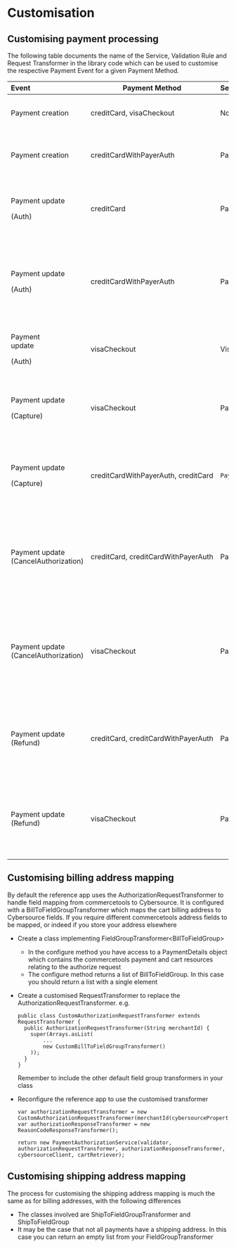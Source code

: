 # Customisation


## Customising payment processing

The following table documents the name of the Service, Validation Rule and Request Transformer in the library code which can be used to customise the respective Payment Event for a given Payment Method.

<table>
<thead>
<tr class="header">
<th style="text-align: left;"><div class="tablesorter-header-inner">
Event
</div></th>
<th>Payment Method</th>
<th style="text-align: left;"><div class="tablesorter-header-inner">
Service
</div></th>
<th style="text-align: left;"><div class="tablesorter-header-inner">
Validation Rules
</div></th>
<th style="text-align: left;"><div class="tablesorter-header-inner">
Request Transformer
</div></th>
<th style="text-align: left;"><div class="tablesorter-header-inner">
Response Transformer
</div></th>
<th style="text-align: left;"><div class="tablesorter-header-inner">
Notes
</div></th>
</tr>
</thead>
<tbody>
<tr class="odd">
<td style="text-align: left;">Payment creation</td>
<td>creditCard, visaCheckout</td>
<td style="text-align: left;">NoOpPaymentService</td>
<td style="text-align: left;"><br />
</td>
<td style="text-align: left;"><br />
</td>
<td style="text-align: left;"><br />
</td>
<td style="text-align: left;">Immediately returns empty success response</td>
</tr>
<tr class="even">
<td style="text-align: left;">Payment creation</td>
<td>creditCardWithPayerAuth</td>
<td style="text-align: left;">PayerAuthEnrolmentCheckService</td>
<td style="text-align: left;"><pre><code>TokenValidationRule</code></pre>
<pre><code>PaymentGreaterThanZeroValidationRule</code></pre>
<pre><code>PayerAuthEnrolmentHeadersValidationRule</code></pre></td>
<td style="text-align: left;">PayerAuthEnrolmentCheckRequestTransformer</td>
<td style="text-align: left;">PayerAuthEnrolmentCheckResponseTransformer</td>
<td style="text-align: left;">Validates input and makes enrolment check call</td>
</tr>
<tr class="odd">
<td style="text-align: left;"><p>Payment update</p>
<p>(Auth)</p></td>
<td>creditCard</td>
<td style="text-align: left;">PaymentAuthorizationService</td>
<td style="text-align: left;"><pre><code>TokenValidationRule</code></pre>
<pre><code>PaymentGreaterThanZeroValidationRule</code></pre>
<pre><code>ExpectNoEnrollmentDataValidationRule</code></pre></td>
<td style="text-align: left;">AuthorizationRequestTransformer</td>
<td style="text-align: left;">ReasonCodeResponseTransformer</td>
<td style="text-align: left;"><p>Validates input and makes payment authorisation call</p></td>
</tr>
<tr class="even">
<td style="text-align: left;"><p>Payment update</p>
<p>(Auth)</p></td>
<td>creditCardWithPayerAuth</td>
<td style="text-align: left;">PaymentAuthorizationService</td>
<td style="text-align: left;"><pre><code>TokenValidationRule</code></pre>
<pre><code>PaymentGreaterThanZeroValidationRule</code></pre>
<pre><code>PayerAuthEnrolmentHeadersValidationRule</code></pre>
<pre><code>PayerAuthEnrolmentResponseDataValidationRule</code></pre>
<pre><code>AuthorizationAllowedValidationRule</code></pre></td>
<td style="text-align: left;">AuthorizationWithPayerAuthRequestTransformer</td>
<td style="text-align: left;">AuthorizationWithPayerAuthResponseTransformer</td>
<td style="text-align: left;"><p>Validates input and makes authentication validation call</p>
<p>and payment authorisation call</p></td>
</tr>
<tr class="odd">
<td style="text-align: left;"><p>Payment <br />
update</p>
<p>(Auth)</p></td>
<td>visaCheckout</td>
<td style="text-align: left;">VisaCheckoutAuthorizationService</td>
<td style="text-align: left;"><pre><code>TokenValidationRule</code></pre>
<pre><code>ExpectNoEnrollmentDataValidationRule</code></pre>
<pre><code>PaymentGreaterThanZeroValidationRule</code></pre></td>
<td style="text-align: left;"><pre><code>VisaCheckoutAuthorizationRequestTransformer</code></pre>
<pre><code>VisaCheckoutDataRequestTransformer</code></pre></td>
<td style="text-align: left;"><pre><code>ReasonCodeResponseTransformer</code></pre></td>
<td style="text-align: left;"><br />
</td>
</tr>
<tr class="even">
<td style="text-align: left;"><p>Payment update</p>
<p>(Capture)</p></td>
<td>visaCheckout</td>
<td style="text-align: left;">PaymentCaptureService</td>
<td style="text-align: left;"><pre><code>expectTransactionValidationRule(objectMapper, TransactionState.INITIAL, TransactionType.CHARGE)</code></pre>
<pre><code>expectTransactionValidationRule(objectMapper, TransactionState.SUCCESS, TransactionType.AUTHORIZATION)</code></pre>
<pre><code>doNotExpectTransactionValidationRule(objectMapper, TransactionState.SUCCESS, TransactionType.CHARGE)</code></pre></td>
<td style="text-align: left;"><pre><code>VisaCheckoutCaptureRequestTransformer</code></pre></td>
<td style="text-align: left;"><pre><code>ReasonCodeResponseTransformer</code></pre></td>
<td style="text-align: left;"><br />
</td>
</tr>
<tr class="odd">
<td style="text-align: left;"><p>Payment update</p>
<p>(Capture)</p></td>
<td>creditCardWithPayerAuth, creditCard</td>
<td style="text-align: left;"><pre><code>PaymentCaptureService</code></pre></td>
<td style="text-align: left;"><pre><code>expectTransactionValidationRule(objectMapper, TransactionState.INITIAL, TransactionType.CHARGE)</code></pre>
<pre><code>expectTransactionValidationRule(objectMapper, TransactionState.SUCCESS, TransactionType.AUTHORIZATION)</code></pre>
<pre><code>doNotExpectTransactionValidationRule(objectMapper, TransactionState.SUCCESS, TransactionType.CHARGE)</code></pre></td>
<td style="text-align: left;"><pre><code>CaptureRequestTransformer</code></pre></td>
<td style="text-align: left;"><pre><code>ReasonCodeResponseTransformer</code></pre></td>
<td style="text-align: left;"><br />
</td>
</tr>
<tr class="even">
<td style="text-align: left;">Payment update (CancelAuthorization)</td>
<td>creditCard, creditCardWithPayerAuth</td>
<td style="text-align: left;">PaymentCancelAuthorizationService</td>
<td style="text-align: left;"><pre><code>expectTransactionValidationRule(objectMapper, TransactionState.INITIAL, TransactionType.CANCEL_AUTHORIZATION)</code></pre>
<pre><code>expectTransactionValidationRule(objectMapper, TransactionState.SUCCESS, TransactionType.AUTHORIZATION)</code></pre>
<pre><code>doNotExpectTransactionValidationRule(objectMapper, TransactionState.SUCCESS, TransactionType.CANCEL_AUTHORIZATION)</code></pre>
<pre><code>CancelAuthAmountEqualsAuthAmountValidationRule(objectMapper)</code></pre></td>
<td style="text-align: left;">AuthReversalRequestTransformer</td>
<td style="text-align: left;">ReasonCodeResponseTransformer</td>
<td style="text-align: left;"><br />
</td>
</tr>
<tr class="odd">
<td style="text-align: left;">Payment update (CancelAuthorization)</td>
<td>visaCheckout</td>
<td style="text-align: left;">PaymentCancelAuthorizationService</td>
<td style="text-align: left;"><pre><code>expectTransactionValidationRule(objectMapper, TransactionState.INITIAL, TransactionType.CANCEL_AUTHORIZATION)</code></pre>
<pre><code>expectTransactionValidationRule(objectMapper, TransactionState.SUCCESS, TransactionType.AUTHORIZATION)</code></pre>
<pre><code>doNotExpectTransactionValidationRule(objectMapper, TransactionState.SUCCESS, TransactionType.CANCEL_AUTHORIZATION)</code></pre>
<pre><code>CancelAuthAmountEqualsAuthAmountValidationRule(objectMapper)</code></pre></td>
<td style="text-align: left;">VisaCheckoutAuthReversalRequestTransformer</td>
<td style="text-align: left;">ReasonCodeResponseTransformer</td>
<td style="text-align: left;"><br />
</td>
</tr>
<tr class="even">
<td style="text-align: left;">Payment update (Refund)</td>
<td>creditCard, creditCardWithPayerAuth</td>
<td style="text-align: left;">PaymentRefundService</td>
<td style="text-align: left;"><pre><code>expectTransactionValidationRule(objectMapper, TransactionState.INITIAL, TransactionType.REFUND)</code></pre>
<pre><code>expectTransactionValidationRule(objectMapper, TransactionState.SUCCESS, TransactionType.AUTHORIZATION)</code></pre>
<pre><code>expectTransactionValidationRule(objectMapper, TransactionState.SUCCESS, TransactionType.CHARGE)</code></pre>
<pre><code>RefundTotalNoMoreThanChargeAmountValidationRule(objectMapper)</code></pre></td>
<td style="text-align: left;">CreditRequestTransformer</td>
<td style="text-align: left;">ReasonCodeResponseTransformer</td>
<td style="text-align: left;"><br />
</td>
</tr>
<tr class="odd">
<td style="text-align: left;">Payment update (Refund)</td>
<td>visaCheckout</td>
<td style="text-align: left;">PaymentRefundService</td>
<td style="text-align: left;"><pre><code>expectTransactionValidationRule(objectMapper, TransactionState.INITIAL, TransactionType.REFUND)</code></pre>
<pre><code>expectTransactionValidationRule(objectMapper, TransactionState.SUCCESS, TransactionType.AUTHORIZATION)</code></pre>
<pre><code>expectTransactionValidationRule(objectMapper, TransactionState.SUCCESS, TransactionType.CHARGE)</code></pre>
<pre><code>RefundTotalNoMoreThanChargeAmountValidationRule(objectMapper)</code></pre></td>
<td style="text-align: left;">VisaCheckoutCreditRequestTransformer</td>
<td style="text-align: left;">ReasonCodeResponseTransformer</td>
<td style="text-align: left;"><br />
</td>
</tr>
</tbody>
</table>

## Customising billing address mapping

By default the reference app uses the AuthorizationRequestTransformer to handle field mapping from commercetools to Cybersource. It is configured with a BillToFieldGroupTransformer which maps the cart billing address to Cybersource fields. If you require different commercetools address fields to be mapped, or indeed if you store your address elsewhere

  - Create a class implementing FieldGroupTransformer\<BillToFieldGroup\>
    - In the configure method you have access to a PaymentDetails object which contains the commercetools payment and cart resources relating to the authorize request
    - The configure method returns a list of BillToFieldGroup. In this case you should return a list with a single element
  - Create a customised RequestTransformer to replace the AuthorizationRequestTransformer. e.g.

		public class CustomAuthorizationRequestTransformer extends RequestTransformer {
		  public AuthorizationRequestTransformer(String merchantId) {
		    super(Arrays.asList(
		        ...
		        new CustomBillToFieldGroupTransformer()
		    ));
		  }
		}

	Remember to include the other default field group transformers in your class
  - Reconfigure the reference app to use the customised transformer

		var authorizationRequestTransformer = new CustomAuthorizationRequestTransformer(merchantId(cybersourceProperties));
		var authorizationResponseTransformer = new ReasonCodeResponseTransformer();
		
		return new PaymentAuthorizationService(validator, authorizationRequestTransformer, authorizationResponseTransformer, cybersourceClient, cartRetriever);


## Customising shipping address mapping

The process for customising the shipping address mapping is much the same as for billing addresses, with the following differences

- The classes involved are ShipToFieldGroupTransformer and ShipToFieldGroup
- It may be the case that not all payments have a shipping address. In this case you can return an empty list from your FieldGroupTransformer
